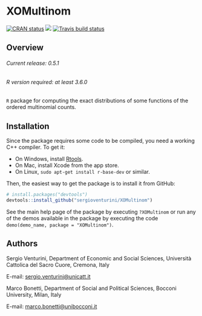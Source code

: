 # XOMultinom

<!-- badges: start -->

[![CRAN
status](https://www.r-pkg.org/badges/version/XOMultinom)](https://cran.r-project.org/package=XOMultinom)
[![](http://cranlogs.r-pkg.org/badges/grand-total/XOMultinom?color=blue)](https://cran.r-project.org/package=XOMultinom)
[![Travis build status](https://travis-ci.org/sergioventurini/XOMultinom.svg?branch=master)](https://travis-ci.org/sergioventurini/XOMultinom)

<!-- badges: end -->

## Overview

###### Current release: 0.5.1
###### R version required: at least 3.6.0
`R` package for computing the exact distributions of some functions of the
ordered multinomial counts.

## Installation

Since the package requires some code to be compiled, you need a working C++
compiler. To get it:

- On Windows, install [Rtools](https://cran.r-project.org/bin/windows/Rtools/).
- On Mac, install Xcode from the app store.
- On Linux, `sudo apt-get install r-base-dev` or similar.

Then, the easiest way to get the package is to install it from GitHub:

``` r
# install.packages("devtools")
devtools::install_github("sergioventurini/XOMultinom")
```

See the main help page of the package by executing `?XOMultinom` or run any of
the demos available in the package by executing the code
`demo(demo_name, package = "XOMultinom")`.

## Authors
Sergio Venturini, Department of Economic and Social Sciences, Università Cattolica del Sacro Cuore, Cremona, Italy

E-mail: sergio.venturini@unicatt.it

Marco Bonetti, Department of Social and Political Sciences, Bocconi University, Milan, Italy

E-mail: marco.bonetti@unibocconi.it
